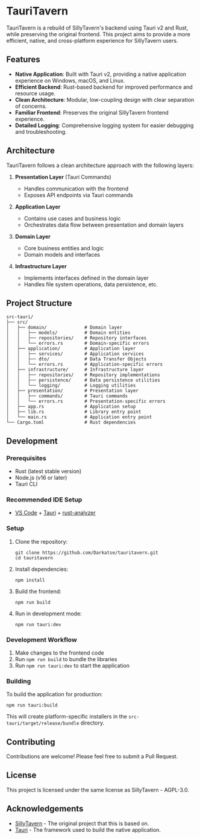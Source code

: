 # TauriTavern

TauriTavern is a rebuild of SillyTavern's backend using Tauri v2 and Rust, while preserving the original frontend. This project aims to provide a more efficient, native, and cross-platform experience for SillyTavern users.

## Features

- **Native Application**: Built with Tauri v2, providing a native application experience on Windows, macOS, and Linux.
- **Efficient Backend**: Rust-based backend for improved performance and resource usage.
- **Clean Architecture**: Modular, low-coupling design with clear separation of concerns.
- **Familiar Frontend**: Preserves the original SillyTavern frontend experience.
- **Detailed Logging**: Comprehensive logging system for easier debugging and troubleshooting.

## Architecture

TauriTavern follows a clean architecture approach with the following layers:

1. **Presentation Layer** (Tauri Commands)
   - Handles communication with the frontend
   - Exposes API endpoints via Tauri commands

2. **Application Layer**
   - Contains use cases and business logic
   - Orchestrates data flow between presentation and domain layers

3. **Domain Layer**
   - Core business entities and logic
   - Domain models and interfaces

4. **Infrastructure Layer**
   - Implements interfaces defined in the domain layer
   - Handles file system operations, data persistence, etc.

## Project Structure

```
src-tauri/
├── src/
│   ├── domain/              # Domain layer
│   │   ├── models/          # Domain entities
│   │   ├── repositories/    # Repository interfaces
│   │   └── errors.rs        # Domain-specific errors
│   ├── application/         # Application layer
│   │   ├── services/        # Application services
│   │   ├── dto/             # Data Transfer Objects
│   │   └── errors.rs        # Application-specific errors
│   ├── infrastructure/      # Infrastructure layer
│   │   ├── repositories/    # Repository implementations
│   │   ├── persistence/     # Data persistence utilities
│   │   └── logging/         # Logging utilities
│   ├── presentation/        # Presentation layer
│   │   ├── commands/        # Tauri commands
│   │   └── errors.rs        # Presentation-specific errors
│   ├── app.rs               # Application setup
│   ├── lib.rs               # Library entry point
│   └── main.rs              # Application entry point
└── Cargo.toml               # Rust dependencies
```

## Development

### Prerequisites

- Rust (latest stable version)
- Node.js (v16 or later)
- Tauri CLI

### Recommended IDE Setup

- [VS Code](https://code.visualstudio.com/) + [Tauri](https://marketplace.visualstudio.com/items?itemName=tauri-apps.tauri-vscode) + [rust-analyzer](https://marketplace.visualstudio.com/items?itemName=rust-lang.rust-analyzer)

### Setup

1. Clone the repository:
   ```
   git clone https://github.com/Darkatse/tauritavern.git
   cd tauritavern
   ```

2. Install dependencies:
   ```
   npm install
   ```

3. Build the frontend:
   ```
   npm run build
   ```

4. Run in development mode:
   ```
   npm run tauri:dev
   ```

### Development Workflow

1. Make changes to the frontend code
2. Run `npm run build` to bundle the libraries
3. Run `npm run tauri:dev` to start the application

### Building

To build the application for production:

```
npm run tauri:build
```

This will create platform-specific installers in the `src-tauri/target/release/bundle` directory.

## Contributing

Contributions are welcome! Please feel free to submit a Pull Request.

## License

This project is licensed under the same license as SillyTavern - AGPL-3.0.

## Acknowledgements

- [SillyTavern](https://github.com/SillyTavern/SillyTavern) - The original project that this is based on.
- [Tauri](https://tauri.app/) - The framework used to build the native application.
